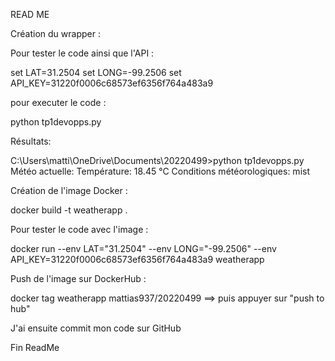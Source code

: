 READ ME

Création du wrapper :

Pour tester le code ainsi que l'API :

set LAT=31.2504 
set LONG=-99.2506
set API_KEY=31220f0006c68573ef6356f764a483a9

pour executer le code :

python tp1devopps.py

Résultats: 

C:\Users\matti\OneDrive\Documents\20220499>python tp1devopps.py
Météo actuelle:
Température: 18.45 °C
Conditions météorologiques: mist


Création de l'image Docker :

docker build -t weatherapp .

Pour tester le code avec l'image : 

docker run --env LAT="31.2504" --env LONG="-99.2506" --env API_KEY=31220f0006c68573ef6356f764a483a9 weatherapp

Push de l'image sur DockerHub :

docker tag weatherapp mattias937/20220499
==> puis appuyer sur "push to hub"


J'ai ensuite commit mon code sur GitHub 

Fin ReadMe
